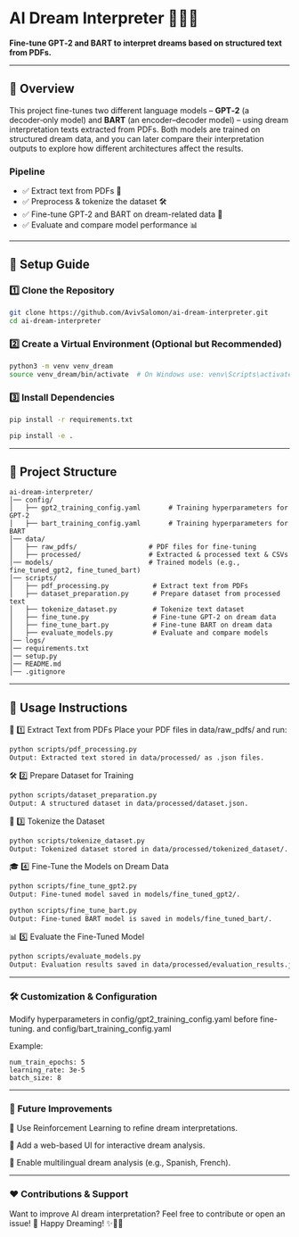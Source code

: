 # **AI Dream Interpreter** 🌙💭✨  
**Fine-tune GPT‑2 and BART to interpret dreams based on structured text from PDFs.**

---

## 🌟 Overview  
This project fine-tunes two different language models – **GPT‑2** (a decoder‑only model) and **BART** (an encoder–decoder model) – using dream interpretation texts extracted from PDFs. Both models are trained on structured dream data, and you can later compare their interpretation outputs to explore how different architectures affect the results.

### Pipeline  
- ✅ Extract text from PDFs 📄  
- ✅ Preprocess & tokenize the dataset 🛠️  
- ✅ Fine-tune GPT‑2 and BART on dream-related data 🧠  
- ✅ Evaluate and compare model performance 📊

---

## 🚀 Setup Guide

### 1️⃣ Clone the Repository  
```sh
git clone https://github.com/AvivSalomon/ai-dream-interpreter.git
cd ai-dream-interpreter
```

### **2️⃣ Create a Virtual Environment (Optional but Recommended)**
```sh
python3 -m venv venv_dream
source venv_dream/bin/activate  # On Windows use: venv\Scripts\activate
```
### **3️⃣ Install Dependencies**
```sh
pip install -r requirements.txt
```
```sh
pip install -e .
````
___
## 📂 Project Structure
```
ai-dream-interpreter/
│── config/                     
│   ├── gpt2_training_config.yaml       # Training hyperparameters for GPT-2
│   ├── bart_training_config.yaml       # Training hyperparameters for BART
│── data/                         
│   ├── raw_pdfs/                  # PDF files for fine-tuning
│   ├── processed/                 # Extracted & processed text & CSVs
│── models/                        # Trained models (e.g., fine_tuned_gpt2, fine_tuned_bart)
│── scripts/                      
│   ├── pdf_processing.py           # Extract text from PDFs
│   ├── dataset_preparation.py      # Prepare dataset from processed text
│   ├── tokenize_dataset.py         # Tokenize text dataset
│   ├── fine_tune.py                # Fine-tune GPT-2 on dream data
│   ├── fine_tune_bart.py           # Fine-tune BART on dream data
│   ├── evaluate_models.py          # Evaluate and compare models
│── logs/                          
│── requirements.txt               
│── setup.py                       
│── README.md                      
│── .gitignore
```
---
##  🎯 Usage Instructions

📄 1️⃣ Extract Text from PDFs
Place your PDF files in data/raw_pdfs/ and run:

```sh
python scripts/pdf_processing.py
Output: Extracted text stored in data/processed/ as .json files.
```


🛠 2️⃣ Prepare Dataset for Training
```sh
python scripts/dataset_preparation.py
Output: A structured dataset in data/processed/dataset.json.
```
🔢 3️⃣ Tokenize the Dataset
```sh
python scripts/tokenize_dataset.py
Output: Tokenized dataset stored in data/processed/tokenized_dataset/.
```
🎓 4️⃣ Fine-Tune the Models on Dream Data
```sh
python scripts/fine_tune_gpt2.py
Output: Fine-tuned model saved in models/fine_tuned_gpt2/.
```
```sh
python scripts/fine_tune_bart.py
Output: Fine-tuned BART model is saved in models/fine_tuned_bart/.

```
📊 5️⃣ Evaluate the Fine-Tuned Model
```sh
python scripts/evaluate_models.py
Output: Evaluation results saved in data/processed/evaluation_results.json.
```
___
### 🛠 Customization & Configuration
Modify hyperparameters in config/gpt2_training_config.yaml before fine-tuning.
and config/bart_training_config.yaml

Example:
```
num_train_epochs: 5
learning_rate: 3e-5
batch_size: 8
```
___
### 📌 Future Improvements

🔹 Use Reinforcement Learning to refine dream interpretations. 

🔹 Add a web-based UI for interactive dream analysis.

🔹 Enable multilingual dream analysis (e.g., Spanish, French).
___
### ❤️ Contributions & Support
Want to improve AI dream interpretation? Feel free to contribute or open an issue! 🚀
Happy Dreaming! ✨🌙💬